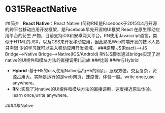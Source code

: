 # 0315ReactNative
##简介
    __React Native__：React Native (简称RN)是Facebook于2015年4月开源的跨平台移动应用开发框架，是Facebook早先开源的UI框架 React 在原生移动应用平台的衍生
                产物，目前支持iOS和安卓两大平台。RN使用Javascript语言，类似于HTML的JSX，以及CSS来开发移动应用，因此熟悉Web前端开发的技术人员只需很
                少的学习就可以进入移动应用开发领域。
###原理
    JS(React)-->JS Bridge-->Native Bridge-->Native(IOS/Android)
    RN(JS脚本通过bridge实现了对native的UI控件和模块方法的直接调用)
![alt](http://blog.cnbang.net/wp-content/uploads/2015/03/ReactNative1.png)
###比较
####与Hybrid
* __Hybrid__ :基于H5的css,使用Native运行H5的网页，展现方便，交互复杂，资源占用大。实际是运行的是web网页，速度慢，体验一般。write once,use anywhere。 
* __RN__ :实现了对native的UI控件和模块方法的直接调用，速度接近原生体验。learn once,write anywhere。 

 ####与Native
